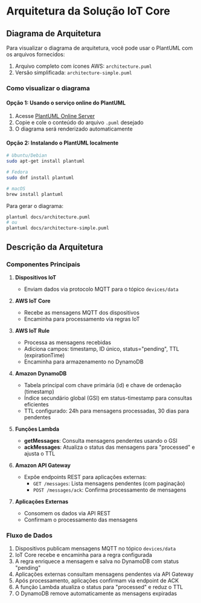 # Arquitetura da Solução IoT Core

## Diagrama de Arquitetura

Para visualizar o diagrama de arquitetura, você pode usar o PlantUML com os arquivos fornecidos:

1. Arquivo completo com ícones AWS: `architecture.puml`
2. Versão simplificada: `architecture-simple.puml`

### Como visualizar o diagrama

#### Opção 1: Usando o serviço online do PlantUML

1. Acesse [PlantUML Online Server](https://www.plantuml.com/plantuml/uml/)
2. Copie e cole o conteúdo do arquivo `.puml` desejado
3. O diagrama será renderizado automaticamente

#### Opção 2: Instalando o PlantUML localmente

```bash
# Ubuntu/Debian
sudo apt-get install plantuml

# Fedora
sudo dnf install plantuml

# macOS
brew install plantuml
```

Para gerar o diagrama:

```bash
plantuml docs/architecture.puml
# ou
plantuml docs/architecture-simple.puml
```

## Descrição da Arquitetura

### Componentes Principais

1. **Dispositivos IoT**
   - Enviam dados via protocolo MQTT para o tópico `devices/data`

2. **AWS IoT Core**
   - Recebe as mensagens MQTT dos dispositivos
   - Encaminha para processamento via regras IoT

3. **AWS IoT Rule**
   - Processa as mensagens recebidas
   - Adiciona campos: timestamp, ID único, status="pending", TTL (expirationTime)
   - Encaminha para armazenamento no DynamoDB

4. **Amazon DynamoDB**
   - Tabela principal com chave primária (id) e chave de ordenação (timestamp)
   - Índice secundário global (GSI) em status-timestamp para consultas eficientes
   - TTL configurado: 24h para mensagens processadas, 30 dias para pendentes

5. **Funções Lambda**
   - **getMessages**: Consulta mensagens pendentes usando o GSI
   - **ackMessages**: Atualiza o status das mensagens para "processed" e ajusta o TTL

6. **Amazon API Gateway**
   - Expõe endpoints REST para aplicações externas:
     - `GET /messages`: Lista mensagens pendentes (com paginação)
     - `POST /messages/ack`: Confirma processamento de mensagens

7. **Aplicações Externas**
   - Consomem os dados via API REST
   - Confirmam o processamento das mensagens

### Fluxo de Dados

1. Dispositivos publicam mensagens MQTT no tópico `devices/data`
2. IoT Core recebe e encaminha para a regra configurada
3. A regra enriquece a mensagem e salva no DynamoDB com status "pending"
4. Aplicações externas consultam mensagens pendentes via API Gateway
5. Após processamento, aplicações confirmam via endpoint de ACK
6. A função Lambda atualiza o status para "processed" e reduz o TTL
7. O DynamoDB remove automaticamente as mensagens expiradas
